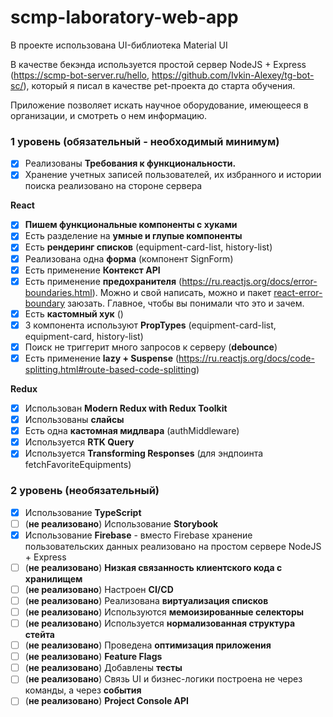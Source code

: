 # scmp-laboratory-web-app

В проекте использована UI-библиотека Material UI

В качестве бекэнда используется простой сервер NodeJS + Express (https://scmp-bot-server.ru/hello, https://github.com/Ivkin-Alexey/tg-bot-sc/), который я писал в качестве pet-проекта до старта обучения.

Приложение позволяет искать научное оборудование, имеющееся в организации, и смотреть о нем информацию.

### **1 уровень (обязательный - необходимый минимум)**

- [X]  Реализованы **Требования к функциональности.**
- [X]  Хранение учетных записей пользователей, их избранного и истории поиска реализовано на стороне сервера

**React**

- [x]  **Пишем функциональные компоненты c хуками**
- [x]  Есть разделение на **умные и глупые компоненты**
- [x]  Есть **рендеринг списков** (equipment-card-list, history-list)
- [x]  Реализована одна **форма** (компонент SignForm)
- [x]  Есть применение **Контекст API**
- [x]  Есть применение **предохранителя** (https://ru.reactjs.org/docs/error-boundaries.html). Можно и свой написать, можно и пакет [react-error-boundary](https://www.npmjs.com/package/react-error-boundary) заюзать. Главное, чтобы вы понимали что это и зачем.
- [x]  Есть **кастомный хук** ()
- [x]  3 компонента используют **PropTypes** (equipment-card-list, equipment-card, history-list)
- [x]  Поиск не триггерит много запросов к серверу (**debounce**)
- [x]  Есть применение **lazy + Suspense** (https://ru.reactjs.org/docs/code-splitting.html#route-based-code-splitting)

**Redux**

- [x]  Использован **Modern Redux with Redux Toolkit**
- [x]  Использованы **слайсы**
- [x]  Есть одна **кастомная мидлвара** (authMiddleware)
- [x]  Используется **RTK Query**
- [x]  Используется **Transforming Responses** (для эндпоинта fetchFavoriteEquipments)

### **2 уровень (необязательный)**

- [x]  Использование **TypeScript**
- [ ]  (**не реализовано**) Использование **Storybook**
- [x]  Использование **Firebase** - вместо Firebase хранение пользовательских данных реализовано на простом сервере NodeJS + Express
- [ ]  (**не реализовано**) **Низкая связанность клиентского кода с хранилищем**
- [ ]  (**не реализовано**) Настроен **CI/CD**
- [ ]  (**не реализовано**) Реализована **виртуализация списков**
- [ ]  (**не реализовано**) Используются **мемоизированные селекторы**
- [ ]  (**не реализовано**) Используется **нормализованная структура стейта**
- [ ]  (**не реализовано**) Проведена **оптимизация приложения**
- [ ]  (**не реализовано**) **Feature Flags**
- [ ]  (**не реализовано**) Добавлены **тесты**
- [ ]  (**не реализовано**) Связь UI и бизнес-логики построена не через команды, а через **события**
- [ ]  (**не реализовано**) **Project Console API**

